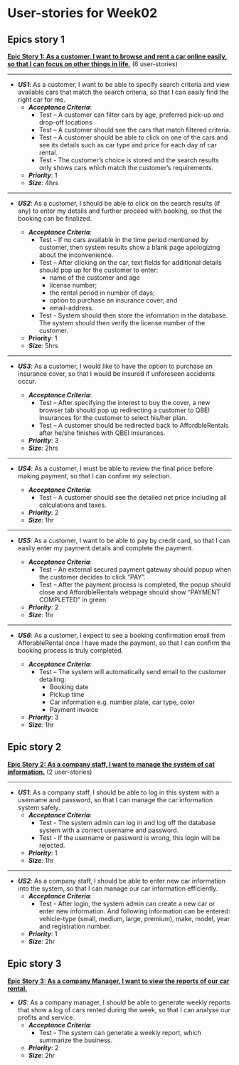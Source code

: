 # User-stories for Week02

## Epics story 1

**<u>Epic Story 1: As a customer, I want to browse and rent a car online easily, so that I can focus on other things in life.</u>** (6 user-stories)

----

- ***US1***: As a customer, I want to be able to specify search criteria and view available cars that match the search criteria, so that I can easily find the right car for me.
  - ***Acceptance Criteria***:
    - Test – A customer can filter cars by age, preferred pick-up and drop-off locations
    - Test – A customer should see the cars that match filtered criteria.
    - Test – A customer should be able to click on one of the cars and see its details such as car type and price for each day of car rental.
    - Test - The customer’s choice is stored and the search results only shows cars which match the customer’s requirements.
  - ***Priority***: 1
  - ***Size***: 4hrs

----

- ***US2***: As a customer, I should be able to click on the search results (if any) to enter my details and further proceed with booking, so that the booking can be finalized.

  - ***Acceptance Criteria***:
    - Test – If no cars available in the time period mentioned by customer, then system results show a blank page apologizing about the inconvenience.
    - Test – After clicking on the car, text fields for additional details should pop up for the customer to enter:
      - name of the customer and age
      - license number;
      - the rental period in number of days;
      - option to purchase an insurance cover; and
      - email-address.
    - Test - System should then store the information in the database. The system should then verify the license number of the customer.
  - **Priority**: 1 
  - ***Size***: 5hrs

-----

- ***US3***: As a customer, I would like to have the option to purchase an insurance cover, so that I would be insured if unforeseen accidents occur.

  - ***Acceptance Criteria***:
    - Test – After specifying the interest to buy the cover, a new browser tab should pop up redirecting a customer to QBEI Insurances for the customer to select his/her plan.
    - Test – A customer should be redirected back to AffordbleRentals after he/she finishes with QBEI Insurances.
  - ***Priority***: 3
  - ***Size***: 2hrs

--------

- ***US4***: As a customer, I must be able to review the final price before making payment, so that I can confirm my selection.

  - ***Acceptance Criteria***:
    - Test – A customer should see the detailed net price including all calculations and taxes.
  - ***Priority***: 2
  - ***Size***: 1hr

-----

- ***US5***: As a customer, I want to be able to pay by credit card, so that I can easily enter my payment details and complete the payment.

  - ***Acceptance Criteria***:
    - Test – An external secured payment gateway should popup when the customer decides to click “PAY”.
    - Test – After the payment process is completed, the popup should close and AffordbleRentals webpage should show “PAYMENT COMPLETED” in green.
  - ***Priority***: 2
  - ***Size***: 1hr

-----

- ***US6***: As a customer, I expect to see a booking confirmation email from AfforableRental once I have made the payment, so that I can confirm the booking process is truly completed.

  - ***Acceptance Criteria***:
    - Test – The system will automatically send email to the customer detailing:
      - Booking date
      - Pickup time
      - Car information e.g. number plate, car type, color
      - Payment invoice
  - ***Priority***: 3
  - ***Size***: 1hr

## Epic story 2

**<u>Epic Story 2: As a company staff, I want to manage the system of cat information.</u>** (2 user-stories)

---

- ***US1***: As a company staff, I should be able to log in this system with a username and password, so that I can manage the car information system safely.
  - ***Acceptance Criteria***:
    - Test - The system admin can log in and log off the database system with a correct username and password.
    - Test - If the username or password is wrong, this login will be rejected.
  - ***Priority***: 1
  - ***Size***: 1hr

-----

- ***US2***: As a company staff, I should be able to enter new car information into the system, so that I can manage our car information efficiently.
  - ***Acceptance Criteria***:
    - Test - After login, the system admin can create a new car or enter new information. And following information can be entered: vehicle-type (small, medium, large, premium), make, model, year and registration number.
  - ***Priority***: 1
  - ***Size***: 2hr

## Epic story 3

**<u>Epic Story 3: As a company Manager, I want to view the reports of our car rental.</u>**

- ***US***: As a company manager,  I should be able to generate weekly reports that show a log of cars rented during the week, so that I can analyse our profits and service.
  - ***Acceptance Criteria***:
    - Test - The system can generate a weekly report, which summarize the business.
  - ***Priority***: 2
  - ***Size***: 2hr

